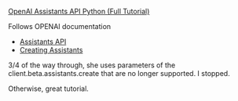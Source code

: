 [OpenAI Assistants API Python (Full Tutorial)](https://www.youtube.com/watch?v=5rcjGjgJNQc)

Follows OPENAI documentation
- [Assistants API ](https://platform.openai.com/docs/assistants/overview?context=without-streaming)
- [Creating Assistants](https://platform.openai.com/docs/assistants/how-it-works/creating-assistants)

3/4 of the way through, she uses parameters of the client.beta.assistants.create that are no longer supported.  I stopped. 

Otherwise, great tutorial.
